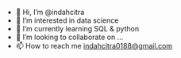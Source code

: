 - 👋 Hi, I’m @indahcitra
- 👀 I’m interested in data science
- 🌱 I’m currently learning SQL & python
- 💞️ I’m looking to collaborate on ...
- 📫 How to reach me indahcitra0188@gmail.com

<!---
indahcitra/indahcitra is a ✨ special ✨ repository because its `README.md` (this file) appears on your GitHub profile.
You can click the Preview link to take a look at your changes.
--->
